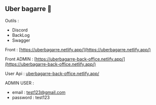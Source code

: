 ## Uber bagarre 💪

Outils : 
- Discord
- BackLog
- Swagger

Front : [https://uberbagarre.netlify.app/](https://uberbagarre.netlify.app/)

Front ADMIN : [https://uberbagarre-back-office.netlify.app/](https://uberbagarre-back-office.netlify.app/)

User Api : [uberbagarre-back-office.netlify.app/](https://api-mystore.onrender.com)

ADMIN USER :
 - email : test123@gmail.com
 - password : test123
